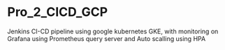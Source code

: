 # Pro_2_CICD_GCP
 Jenkins CI-CD pipeline using google kubernetes GKE, with monitoring on Grafana using Prometheus query server and Auto scalling using HPA
